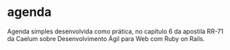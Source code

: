 # agenda
Agenda simples desenvolvida como prática, no capítulo 6 da apostila RR-71 da Caelum sobre Desenvolvimento Ágil para Web com Ruby on Rails.

